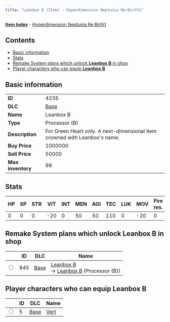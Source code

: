 ```yaml
---
title: "Leanbox B (Item) - Hyperdimension Neptunia Re;Birth1"
---
```


[**Item Index**](/neptunia/rb1/item/index.html) - [Hyperdimension Neptunia Re;Birth1](/neptunia/rb1)

## Contents

- [Basic information](#basic-information)
- [Stats](#stats)
- [Remake System plans which unlock **Leanbox B** in shop](#remake-system-plans-which-unlock-leanbox-b-in-shop)
- [Player characters who can equip **Leanbox B**](#player-characters-who-can-equip-leanbox-b)

## Basic information

|   |   |
| -- | -- |
| **ID** | 4235 |
| **DLC** | [Base](/neptunia/rb1/dlc/1-base.html) |
| **Name** | Leanbox B |
| **Type** | Processor (B) |
| **Description** | For Green Heart only. A next-dimensional item crowned with Leanbox's name. |
| **Buy Price** | 1000000 |
| **Sell Price** | 50000 |
| **Max inventory** | 99 |

## Stats

| HP | SP | STR | VIT | INT | MEN | AGI | TEC | LUK | MOV | Fire res. | Ice res. | Wind res. | Lightning res. |
| -- | -- | --- | --- | --- | --- | --- | --- | --- | --- | --------- | -------- | --------- | -------------- |
| 0 | 0 | 0 | -20 | 0 | 50 | 50 | 110 | 0 | -20 | 0 | 0 | 5 | 0 |

## Remake System plans which unlock **Leanbox B** in shop

|    | ID | DLC | Name |
| -- | -- | --- | ---- |
| <input type="checkbox" id="rb1-remake-1-845" class="trackbox" /> | 845 | [Base](/neptunia/rb1/dlc/1-base.html) | [Leanbox B](/neptunia/rb1/remake/1-845-leanbox-b.html)<br />→ [Leanbox B](/neptunia/rb1/item/1-4235-leanbox-b.html) (Processor (B)) |

## Player characters who can equip **Leanbox B**

|    | ID | DLC | Name |
| -- | -- | --- | ---- |
| <input type="checkbox" id="rb1-player-1-5" class="trackbox" /> | 5 | [Base](/neptunia/rb1/dlc/1-base.html) | [Vert](/neptunia/rb1/player/1-5-vert.html) |